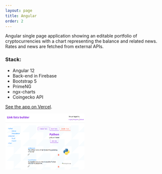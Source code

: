 ```yaml
---
layout: page
title: Angular
order: 2
---
```


Angular single page application showing an editable portfolio of cryptocurrencies with a chart representing the balance and related news. Rates and news are fetched from external APIs.

### Stack:
- Angular 12
- Back-end in Firebase
- Bootstrap 5
- PrimeNG
- ngx-charts
- Coingecko API

[See the app on Vercel](https://crypto-balance.vercel.app/).



<a href="https://afternoon-cliffs-39431.herokuapp.com"><img src="images/link-lists-builder-1.png" alt="Link lists builder screenshot" width="50%" height="50%"></a>

